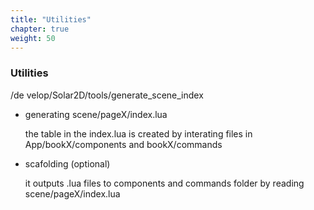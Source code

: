 ```yaml
---
title: "Utilities"
chapter: true
weight: 50
---
```


### Utilities


/de velop/Solar2D/tools/generate_scene_index

- generating scene/pageX/index.lua

  the table in the index.lua is created by interating files in App/bookX/components and bookX/commands

- scafolding (optional)

  it outputs .lua files to components and commands folder by reading scene/pageX/index.lua
  